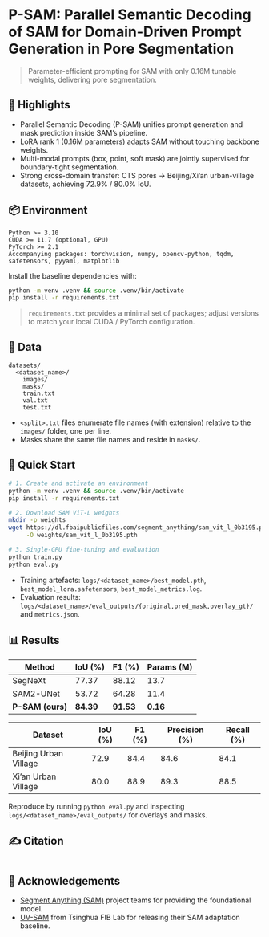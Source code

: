 # P-SAM: Parallel Semantic Decoding of SAM for Domain-Driven Prompt Generation in Pore Segmentation
> Parameter-efficient prompting for SAM with only 0.16M tunable weights, delivering pore segmentation.


## 🔹 Highlights
- Parallel Semantic Decoding (P-SAM) unifies prompt generation and mask prediction inside SAM’s pipeline.
- LoRA rank 1 (0.16M parameters) adapts SAM without touching backbone weights.
- Multi-modal prompts (box, point, soft mask) are jointly supervised for boundary-tight segmentation.
- Strong cross-domain transfer: CTS pores → Beijing/Xi’an urban-village datasets, achieving 72.9% / 80.0% IoU.

## 📦 Environment
```text
Python >= 3.10
CUDA >= 11.7 (optional, GPU)
PyTorch >= 2.1
Accompanying packages: torchvision, numpy, opencv-python, tqdm, safetensors, pyyaml, matplotlib
```
Install the baseline dependencies with:
```bash
python -m venv .venv && source .venv/bin/activate
pip install -r requirements.txt
```
> `requirements.txt` provides a minimal set of packages; adjust versions to match your local CUDA / PyTorch configuration.

## 📂 Data
```
datasets/
  <dataset_name>/
    images/
    masks/
    train.txt
    val.txt
    test.txt
```
- `<split>.txt` files enumerate file names (with extension) relative to the `images/` folder, one per line.
- Masks share the same file names and reside in `masks/`.

## 🚀 Quick Start
```bash
# 1. Create and activate an environment
python -m venv .venv && source .venv/bin/activate
pip install -r requirements.txt

# 2. Download SAM ViT-L weights
mkdir -p weights
wget https://dl.fbaipublicfiles.com/segment_anything/sam_vit_l_0b3195.pth \
     -O weights/sam_vit_l_0b3195.pth

# 3. Single-GPU fine-tuning and evaluation
python train.py
python eval.py
```
- Training artefacts: `logs/<dataset_name>/best_model.pth`, `best_model_lora.safetensors`, `best_model_metrics.log`.
- Evaluation results: `logs/<dataset_name>/eval_outputs/{original,pred_mask,overlay_gt}/` and `metrics.json`.

## 📊 Results
| Method | IoU (%) | F1 (%) | Params (M) |
| --- | --- | --- | --- |
| SegNeXt | 77.37 | 88.12 | 13.7 |
| SAM2-UNet | 53.72 | 64.28 | 11.4 |
| **P-SAM (ours)** | **84.39** | **91.53** | **0.16** |

| Dataset | IoU (%) | F1 (%) | Precision (%) | Recall (%) |
| --- | --- | --- | --- | --- |
| Beijing Urban Village | 72.9 | 84.4 | 84.6 | 84.1 |
| Xi’an Urban Village | 80.0 | 88.9 | 89.3 | 88.5 |

Reproduce by running `python eval.py` and inspecting `logs/<dataset_name>/eval_outputs/` for overlays and masks.

## ✍️ Citation
```bibtex

```

## 🙏 Acknowledgements
- [Segment Anything (SAM)](https://github.com/facebookresearch/segment-anything) project teams for providing the foundational model.
- [UV-SAM](https://github.com/tsinghua-fib-lab/UV-SAM) from Tsinghua FIB Lab for releasing their SAM adaptation baseline.

